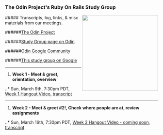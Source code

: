 ### The Odin Project's Ruby On Rails Study Group 
<img align="right" width="250" src="http://res.cloudinary.com/techblogpics/image/upload/v1393811171/rubyonrails-fade3_lv4xao.png">
##### Transcripts, log, links, & misc materials from our meetings.

######[The Odin Project](http://www.theodinproject.com)

######[Study Group page on Odin](http://www.theodinproject.com/studygroup)

######[Odin Google Community](https://plus.google.com/u/0/communities/100013596437379837846)

######[This study group on Google](https://plus.google.com/u/0/b/112041900311777032328/112041900311777032328/posts)

---



1. **Week 1 - Meet & greet, orientation, overview**

..* Sun, March 9th, 7:30pm PDT, 
[Week 1 Hangout Video](http://www.youtube.com/watch?v=5GcvIf-sFe4),
[transcript](https://github.com/afshinator/OdinRailsStudyGroup/blob/master/week1-transcript.md)

---


1. **Week 2 - Meet & greet #2!, Check where people are at, review assignments**

..* Sun, March 16th, 7:30pm PDT, 
[Week 2 Hangout Video - coming soon](),
[transcript]()